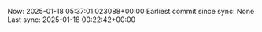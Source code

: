 Now: 2025-01-18 05:37:01.023088+00:00 Earliest commit since sync: None Last sync: 2025-01-18 00:22:42+00:00
